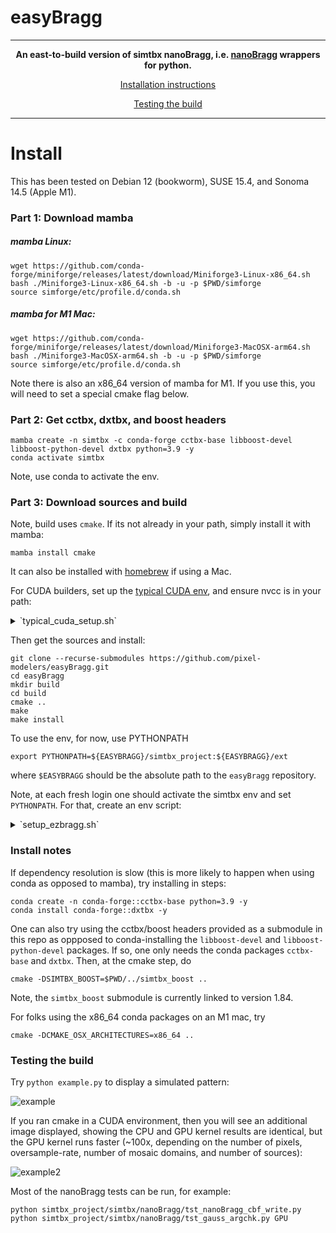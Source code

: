 # easyBragg

<center>

----
**An east-to-build version of simtbx nanoBragg, i.e. [nanoBragg](https://bl831.als.lbl.gov/~jamesh/nanoBragg/) wrappers for python.**

[Installation instructions](#installing)

[Testing the build](#testing_easybragg)

----

</center>

<a name="installing"></a>
# Install

This has been tested on Debian 12 (bookworm), SUSE 15.4, and Sonoma 14.5 (Apple M1).

### Part 1: Download mamba

##### mamba Linux:

```
wget https://github.com/conda-forge/miniforge/releases/latest/download/Miniforge3-Linux-x86_64.sh
bash ./Miniforge3-Linux-x86_64.sh -b -u -p $PWD/simforge
source simforge/etc/profile.d/conda.sh 
```

##### mamba for M1 Mac:

```
wget https://github.com/conda-forge/miniforge/releases/latest/download/Miniforge3-MacOSX-arm64.sh
bash ./Miniforge3-MacOSX-arm64.sh -b -u -p $PWD/simforge
source simforge/etc/profile.d/conda.sh 
```

Note there is also an x86_64 version of mamba for M1. If you use this, you will need to set a special cmake flag below. 

### Part 2: Get cctbx, dxtbx, and boost headers

```
mamba create -n simtbx -c conda-forge cctbx-base libboost-devel libboost-python-devel dxtbx python=3.9 -y
conda activate simtbx
```

Note, use conda to activate the env.

### Part 3: Download sources and build

Note, build uses `cmake`. If its not already in your path, simply install it with mamba: 

```
mamba install cmake
```

It can also be installed with [homebrew](https://formulae.brew.sh/formula/cmake) if using a Mac. 

For CUDA builders, set up the [typical CUDA env](https://docs.nvidia.com/cuda/cuda-installation-guide-linux/index.html#environment-setup), and ensure nvcc is in your path:

<details>
  <summary>`typical_cuda_setup.sh`</summary>

```
export CUDA_HOME=/usr/local/cuda/
export CUDA_PATH=$CUDA_HOME
export PATH=$PATH:${CUDA_HOME}/bin
export LD_LIBRARY_PATH=${CUDA_HOME}/lib64
```
</details>

Then get the sources and install:

```
git clone --recurse-submodules https://github.com/pixel-modelers/easyBragg.git
cd easyBragg
mkdir build
cd build
cmake ..
make
make install
```

To use the env, for now, use PYTHONPATH

```
export PYTHONPATH=${EASYBRAGG}/simtbx_project:${EASYBRAGG}/ext
```

where `$EASYBRAGG` should be the absolute path to the `easyBragg` repository.

Note, at each fresh login one should activate the simtbx env and set `PYTHONPATH`. For that, create an env script:

<details>
  <summary>`setup_ezbragg.sh`</summary>

```
SIMFORGE=/path/to/simforge
EASYBRAGG=/path/to/easyBragg
source $SIMFORGE/etc/profile.d/conda.sh
conda activate simtbx
export PYTHONPATH=${EASYBRAGG}/simtbx_project:${EASYBRAGG}/ext
```

Hence, at login run `source /path/to/setup_ezbragg.sh`.

</details>

### Install notes

If dependency resolution is slow (this is more likely to happen when using conda as opposed to mamba), try installing in steps:

```
conda create -n conda-forge::cctbx-base python=3.9 -y
conda install conda-forge::dxtbx -y
```

One can also try using the cctbx/boost headers provided as a submodule in this repo as oppposed to conda-installing the `libboost-devel` and `libboost-python-devel` packages. If so, one only needs the conda packages `cctbx-base` and `dxtbx`. Then, at the cmake step, do 

```
cmake -DSIMTBX_BOOST=$PWD/../simtbx_boost ..
```

Note, the `simtbx_boost` submodule is currently linked to version 1.84.

For folks using the x86_64 conda packages on an M1 mac, try

```
cmake -DCMAKE_OSX_ARCHITECTURES=x86_64 ..
```

<a name="testing_easybragg"></a>
### Testing the build


Try ```python example.py``` to display a simulated pattern:

![example](https://smb.slac.stanford.edu/~dermen/noise_img.png)

If you ran cmake in a CUDA environment, then you will see an additional image displayed, showing the CPU and GPU kernel results are identical, but the GPU kernel runs faster (~100x, depending on the number of pixels, oversample-rate, number of mosaic domains, and number of sources):

![example2](https://smb.slac.stanford.edu/~dermen/cpu_vs_gpu.png)

Most of the nanoBragg tests can be run, for example:

```
python simtbx_project/simtbx/nanoBragg/tst_nanoBragg_cbf_write.py
python simtbx_project/simtbx/nanoBragg/tst_gauss_argchk.py GPU
```
